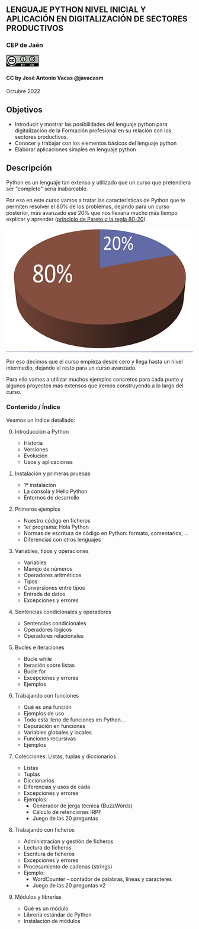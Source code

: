 ## LENGUAJE PYTHON NIVEL INICIAL Y APLICACIÓN EN DIGITALIZACIÓN DE SECTORES PRODUCTIVOS 

### CEP de Jaén

![](./images/CCbySQ_88x31.png)

#### CC by José Antonio Vacas @javacasm

Octubre 2022

## Objetivos

* Introducir y mostrar las posibilidades del lenguaje python para digitalización de la Formación profesional en su relación con los sectores productivos.
* Conocer y trabajar con los elementos básicos del lenguaje python
* Elaborar aplicaciones simples en lenguaje python

## Descripción

Python es un lenguaje tan extenso y utilizado que un curso que pretendiera ser "completo" sería inabarcable.

Por eso en este curso vamos a tratar las características de Python que te permiten resolver el 80% de los problemas, dejando para un curso posterior, más avanzado ese 20% que nos llevaría mucho más tiempo explicar y aprender ([principio de Pareto o la regla 80-20](https://es.wikipedia.org/wiki/Principio_de_Pareto)).

![Regla 80-20 de Pareto](./images/Pareto.jpg)

Por eso decimos que el curso empieza desde cero y llega hasta un nivel intermedio, dejando el resto para un curso avanzado.

Para ello vamos a utilizar muchos ejemplos concretos para cada punto y algunos proyectos más extensos que iremos construyendo a lo largo del curso.

### Contenido / Índice

Veamos un índice detallado:

0. Introducción a Python
    * Historia 
    * Versiones 
    * Evolución
    * Usos y aplicaciones

1. Instalación y primeras pruebas
    * 1ª instalación 
    * La consola y Hello Python
    * Entornos de desarrollo

2. Primeros ejemplos
    * Nuestro código en ficheros
    * 1er programa: Hola Python
    * Normas de escritura de código en Python: formato, comentarios, ...
    * Diferencias con otros lenguajes

3. Variables, tipos y operaciones 
    * Variables
    * Manejo de números
    * Operadores aritméticos
    * Tipos
    * Conversiones entre tipos
    * Entrada de datos
    * Excepciones y errores

4. Sentencias condicionales y operadores
    * Sentencias condicionales
    * Operadores lógicos
    * Operadores relacionales

5. Bucles e iteraciones 
    * Bucle while
    * Iteración sobre listas
    * Bucle for
    * Excepciones y errores
    * Ejemplos

6. Trabajando con funciones
    * Qué es una función
    * Ejemplos de uso
    * Todo está lleno de funciones en Python...
    * Depuración en funciones
    * Variables globales y locales
    * Funciones recursivas
    * Ejemplos

7. Colecciones: Listas, tuplas y diccionarios
    * Listas
    * Tuplas
    * Diccionarios
    * Diferencias y usos de cada
    * Excepciones y errores
    * Ejemplos: 
        * Generador de jerga técnica (BuzzWords)
        * Cálculo de retenciones IRPF
        * Juego de las 20 preguntas

8. Trabajando con ficheros
    * Administración y gestión de ficheros
    * Lectura de ficheros
    * Escritura de ficheros
    * Excepciones y errores
    * Procesamiento de cadenas (strings)
    * Ejemplo: 
        * WordCounter - contador de palabras, líneas y caracteres
        * Juego de las 20 preguntas v2

9. Módulos y librerías
    * Qué es un módulo
    * Librería estándar de Python
    * Instalación de módulos
